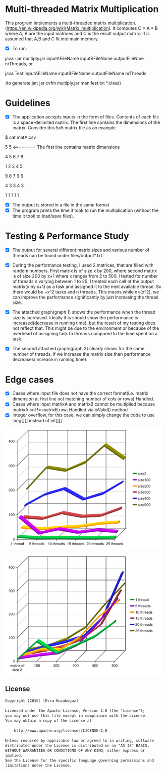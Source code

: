 # Multi-threaded Matrix Multiplication

This program implements a multi-threaded matrix multiplication. (https://en.wikipedia.org/wiki/Matrix_multiplication).
It computes C = A * B where A, B are the input matrices and C is the result output matrix. It is assumed that A,B and C fit into main memory.
* [x] To run:

java -jar multiply.jar inputAFileName inputBFileName outputFileNme nrThreads, or

java Test inputAFileName inputBFileName outputFileName nrThreads

{to generate jar: jar cvfm multiply.jar manifest.txt *.class}

# Guidelines
* [x] The application accepts inputs in the form of files. Contents of each file is a space-delimited matrix. The first line contains the dimensions of the matrix. Consider this 5x5 matrix file as an example. 

$ cat matA.csv

5 5              <======== The first line contains matrix dimensions

4 5 6 7 8

1 2 3 4 5

9 8 7 6 5

4 3 3 4 3

1 1 1 1 1

* [x] The output is stored in a file in the same format
* [x] The program prints the time it took to run the multiplication (without the time it took to load/save files).

# Testing & Performance Study

* [x] The output for several different matrix sizes and various number of threads can be found under files/output*.txt.

* [x] During the performance testing, I used 2 matrices, that are filled with random numbers. First matrix is of size x by 200, where second matrix is of size 200 by x+1 where x ranges from 2 to 500. I tested for number of threads n varying between 1 to 25. I treated each cell of the output matrix(x by x+1) as a task and assigned it to the next available thread. So there would be ~x^2 tasks and n threads. This means while n<(x^2), we can improve the performance significantly by just increasing the thread size.

* [x] The attached graph(graph 1) shows the performance when the thread size is increased. Ideally this should show the performance is increased(decrease in running time), but the result of my testing does not reflect that. This might be due to the environment or because of the overhead of assigning task to threads compared to the time spent on a task. 

* [x] The second attached graph(graph 2) clearly shows for the same number of threads, if we increase the matrix size then performance decreases(increase in running time).

# Edge cases

* [x] Cases where input file does not have the correct format(i.e. matrix dimension at first line not matching number of cols or rows) Handled.
* [x] Cases where input matrixA and matrixB cannot be multiplied because matrixA.col != matrixB.row: Handled via isValid() method
* [x] Integer overflow, for this case, we can simply change the code to use long[][] instead of int[][]

![alt tag](https://github.com/esrako/Matrix-Multiplication/blob/master/files/graph1.png)

![alt tag](https://github.com/esrako/Matrix-Multiplication/blob/master/files/graph2.png)

## License

    Copyright [2016] [Esra Kucukoguz]

    Licensed under the Apache License, Version 2.0 (the "License");
    you may not use this file except in compliance with the License.
    You may obtain a copy of the License at

        http://www.apache.org/licenses/LICENSE-2.0

    Unless required by applicable law or agreed to in writing, software
    distributed under the License is distributed on an "AS IS" BASIS,
    WITHOUT WARRANTIES OR CONDITIONS OF ANY KIND, either express or implied.
    See the License for the specific language governing permissions and
    limitations under the License.

